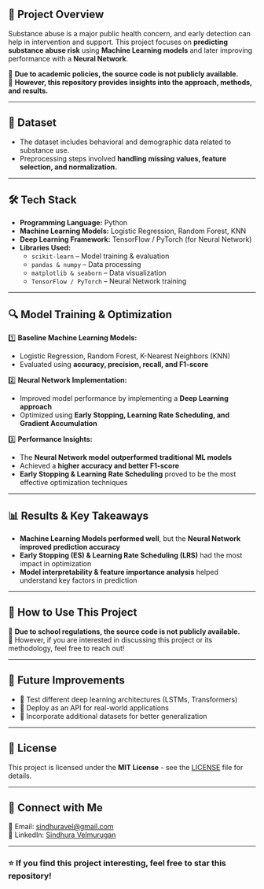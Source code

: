 ## 📌 Project Overview  
Substance abuse is a major public health concern, and early detection can help in intervention and support. This project focuses on **predicting substance abuse risk** using **Machine Learning models** and later improving performance with a **Neural Network**.  

🔹 **Due to academic policies, the source code is not publicly available.**  
🔹 **However, this repository provides insights into the approach, methods, and results.**  

---

## 📂 Dataset  
- The dataset includes behavioral and demographic data related to substance use.  
- Preprocessing steps involved **handling missing values, feature selection, and normalization.**  

---

## 🛠️ Tech Stack  
- **Programming Language:** Python  
- **Machine Learning Models:** Logistic Regression, Random Forest, KNN  
- **Deep Learning Framework:** TensorFlow / PyTorch (for Neural Network)  
- **Libraries Used:**
  - `scikit-learn` – Model training & evaluation  
  - `pandas & numpy` – Data processing  
  - `matplotlib & seaborn` – Data visualization  
  - `TensorFlow / PyTorch` – Neural Network training  

---

## 🔍 Model Training & Optimization  

1️⃣ **Baseline Machine Learning Models:**  
   - Logistic Regression, Random Forest, K-Nearest Neighbors (KNN)  
   - Evaluated using **accuracy, precision, recall, and F1-score**  

2️⃣ **Neural Network Implementation:**  
   - Improved model performance by implementing a **Deep Learning approach**  
   - Optimized using **Early Stopping, Learning Rate Scheduling, and Gradient Accumulation**  

3️⃣ **Performance Insights:**  
   - The **Neural Network model outperformed traditional ML models**  
   - Achieved a **higher accuracy and better F1-score**  
   - **Early Stopping & Learning Rate Scheduling** proved to be the most effective optimization techniques  

---

## 📊 Results & Key Takeaways  

- **Machine Learning Models performed well**, but the **Neural Network improved prediction accuracy**  
- **Early Stopping (ES) & Learning Rate Scheduling (LRS)** had the most impact in optimization  
- **Model interpretability & feature importance analysis** helped understand key factors in prediction  

---

## 🚀 How to Use This Project  
🚫 **Due to school regulations, the source code is not publicly available.**  
🔹 However, if you are interested in discussing this project or its methodology, feel free to reach out!  

---

## 📌 Future Improvements  
- 🔹 Test different deep learning architectures (LSTMs, Transformers)  
- 🔹 Deploy as an API for real-world applications  
- 🔹 Incorporate additional datasets for better generalization  

---

## 📜 License  
This project is licensed under the **MIT License** - see the [LICENSE](LICENSE) file for details.  

---

## 🔗 Connect with Me  
📧 Email: sindhuravel@gmail.com  
🔗 LinkedIn: [Sindhura Velmurugan](https://www.linkedin.com/in/sindhura-velmurugan/)  

---

### ⭐ If you find this project interesting, feel free to **star** this repository!
